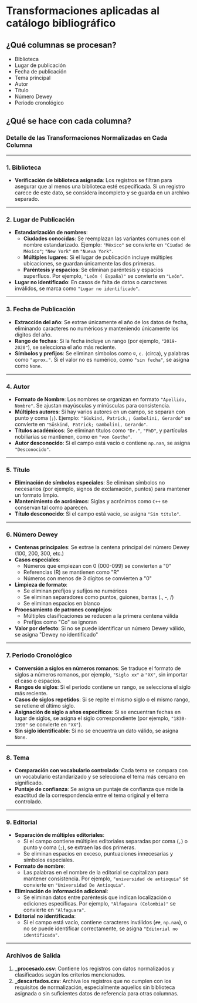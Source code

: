 # Transformaciones aplicadas al catálogo bibliográfico

## ¿Qué columnas se procesan?
- Biblioteca
- Lugar de publicación
- Fecha de publicación
- Tema principal
- Autor
- Título
- Número Dewey
- Periodo cronológico

## ¿Qué se hace con cada columna?
### Detalle de las Transformaciones Normalizadas en Cada Columna

---

### 1. **Biblioteca**
   - **Verificación de biblioteca asignada**: Los registros se filtran para asegurar que al menos una biblioteca esté especificada. Si un registro carece de este dato, se considera incompleto y se guarda en un archivo separado.
   
---

### 2. **Lugar de Publicación**
   - **Estandarización de nombres**:
      - **Ciudades conocidas**: Se reemplazan las variantes comunes con el nombre estandarizado. Ejemplo: `"México"` se convierte en `"Ciudad de México"`; `"New York"` en `"Nueva York"`.
      - **Múltiples lugares**: Si el lugar de publicación incluye múltiples ubicaciones, se guardan únicamente las dos primeras.
      - **Paréntesis y espacios**: Se eliminan paréntesis y espacios superfluos. Por ejemplo, `"León ( España)"` se convierte en `"León"`.
   - **Lugar no identificado**: En casos de falta de datos o caracteres inválidos, se marca como `"Lugar no identificado"`.

---

### 3. **Fecha de Publicación**
   - **Extracción del año**: Se extrae únicamente el año de los datos de fecha, eliminando caracteres no numéricos y manteniendo únicamente los dígitos del año.
   - **Rango de fechas**: Si la fecha incluye un rango (por ejemplo, `"2019-2020"`), se selecciona el año más reciente.
   - **Símbolos y prefijos**: Se eliminan símbolos como `©`, `c.` (circa), y palabras como `"aprox."`. Si el valor no es numérico, como `"sin fecha"`, se asigna como `None`.

---

### 4. **Autor**
   - **Formato de Nombre**: Los nombres se organizan en formato `"Apellido, Nombre"`. Se ajustan mayúsculas y minúsculas para consistencia.
   - **Múltiples autores**: Si hay varios autores en un campo, se separan con punto y coma (`;`). Ejemplo: `"Süskind, Patrick,; Gambolini, Gerardo"` se convierte en `"Süskind, Patrick; Gambolini, Gerardo"`.
   - **Títulos académicos**: Se eliminan títulos como `"Dr."`, `"PhD"`, y partículas nobiliarias se mantienen, como en `"von Goethe"`.
   - **Autor desconocido**: Si el campo está vacío o contiene `np.nan`, se asigna `"Desconocido"`.

---

### 5. **Título**
   - **Eliminación de símbolos especiales**: Se eliminan símbolos no necesarios (por ejemplo, signos de exclamación, puntos) para mantener un formato limpio.
   - **Mantenimiento de acrónimos**: Siglas y acrónimos como `C++` se conservan tal como aparecen.
   - **Título desconocido**: Si el campo está vacío, se asigna `"Sin título"`.

---

### 6. **Número Dewey**
   - **Centenas principales**: Se extrae la centena principal del número Dewey (100, 200, 300, etc.)
   - **Casos especiales**:
     - Números que empiezan con 0 (000-099) se convierten a "0"
     - Referencias (R) se mantienen como "R"
     - Números con menos de 3 dígitos se convierten a "0"
   - **Limpieza de formato**:
     - Se eliminan prefijos y sufijos no numéricos
     - Se eliminan separadores como puntos, guiones, barras (., -, /)
     - Se eliminan espacios en blanco
   - **Procesamiento de patrones complejos**:
     - Múltiples clasificaciones se reducen a la primera centena válida
     - Prefijos como "Co" se ignoran
   - **Valor por defecto**: Si no se puede identificar un número Dewey válido, se asigna "Dewey no identificado"

---

### 7. **Periodo Cronológico**
   - **Conversión a siglos en números romanos**: Se traduce el formato de siglos a números romanos, por ejemplo, `"Siglo xx"` a `"XX"`, sin importar el caso o espacios.
   - **Rangos de siglos**: Si el periodo contiene un rango, se selecciona el siglo más reciente.
   - **Casos de siglos repetidos**: Si se repite el mismo siglo o el mismo rango, se retiene el último siglo.
   - **Asignación de siglo a años específicos**: Si se encuentran fechas en lugar de siglos, se asigna el siglo correspondiente (por ejemplo, `"1830-1990"` se convierte en `"XX"`).
   - **Sin siglo identificable**: Si no se encuentra un dato válido, se asigna `None`.

---

### 8. **Tema**
   - **Comparación con vocabulario controlado**: Cada tema se compara con un vocabulario estandarizado y se selecciona el tema más cercano en significado.
   - **Puntaje de confianza**: Se asigna un puntaje de confianza que mide la exactitud de la correspondencia entre el tema original y el tema controlado.

---

### 9. **Editorial**
   - **Separación de múltiples editoriales**:
     - Si el campo contiene múltiples editoriales separadas por coma (`,`) o punto y coma (`;`), se extraen las dos primeras.
     - Se eliminan espacios en exceso, puntuaciones innecesarias y símbolos especiales.
   - **Formato de nombre**:
     - Las palabras en el nombre de la editorial se capitalizan para mantener consistencia. Por ejemplo, `"universidad de antioquia"` se convierte en `"Universidad De Antioquia"`.
   - **Eliminación de información adicional**:
     - Se eliminan datos entre paréntesis que indican localización o ediciones específicas. Por ejemplo, `"Alfaguara (Colombia)"` se convierte en `"Alfaguara"`.
   - **Editorial no identificada**:
     - Si el campo está vacío, contiene caracteres inválidos (`##`, `np.nan`), o no se puede identificar correctamente, se asigna `"Editorial no identificada"`.

---

### **Archivos de Salida**
1. **_procesado.csv**: Contiene los registros con datos normalizados y clasificados según los criterios mencionados.
2. **_descartados.csv**: Archiva los registros que no cumplen con los requisitos de normalización, especialmente aquellos sin biblioteca asignada o sin suficientes datos de referencia para otras columnas.
